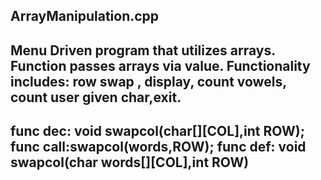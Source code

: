 ArrayManipulation.cpp
------------------------
Menu Driven program that utilizes arrays. 
Function passes arrays via value. 
Functionality includes: row swap , display, count vowels, count user given char,exit.
-
func dec: void swapcol(char[][COL],int ROW);
func call:swapcol(words,ROW);
func def: void swapcol(char words[][COL],int ROW)
------------------------
